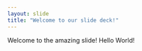 ```yaml
---
layout: slide
title: "Welcome to our slide deck!"
---
```


Welcome to the amazing slide! Hello World!
